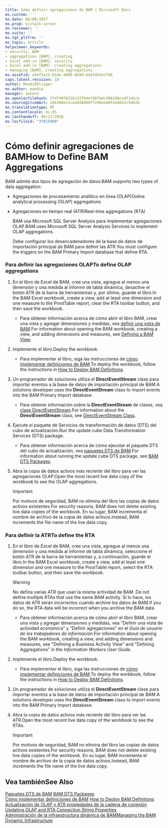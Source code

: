 ```yaml
---
title: Cómo definir agregaciones de BAM | Microsoft Docs
ms.custom: ''
ms.date: 06/08/2017
ms.prod: biztalk-server
ms.reviewer: ''
ms.suite: ''
ms.tgt_pltfrm: ''
ms.topic: article
helpviewer_keywords:
- security, BAM
- aggregations [BAM], creating
- Excel add-in [BAM], security
- Excel add-in [BAM], creating aggregations
- managing [BAM], creating aggregations
ms.assetid: a5ef3a15-b1de-4099-8e94-64af4b5ec746
caps.latest.revision: 18
author: MandiOhlinger
ms.author: mandia
manager: anneta
ms.openlocfilehash: 57df4978f2b133794efd8fbdc99819bcedf144cb
ms.sourcegitcommit: 266308ec5c6a9d8d80ff298ee6051b4843c5d626
ms.translationtype: MT
ms.contentlocale: es-ES
ms.lasthandoff: 06/27/2018
ms.locfileid: "37015909"
---
```

# <a name="how-to-define-bam-aggregations"></a><span data-ttu-id="41476-102">Cómo definir agregaciones de BAM</span><span class="sxs-lookup"><span data-stu-id="41476-102">How to Define BAM Aggregations</span></span>
<span data-ttu-id="41476-103">BAM admite dos tipos de agregación de datos:</span><span class="sxs-lookup"><span data-stu-id="41476-103">BAM supports two types of data aggregation:</span></span>  
  
- <span data-ttu-id="41476-104">Agregaciones de procesamiento analítico en línea (OLAP)</span><span class="sxs-lookup"><span data-stu-id="41476-104">Online analytical processing (OLAP) aggregations</span></span>  
  
- <span data-ttu-id="41476-105">Agregaciones en tiempo real (ATR)</span><span class="sxs-lookup"><span data-stu-id="41476-105">Real-time aggregations (RTA)</span></span>  
  
  <span data-ttu-id="41476-106">BAM usa Microsoft SQL Server Analysis para implementar agregaciones OLAP.</span><span class="sxs-lookup"><span data-stu-id="41476-106">BAM uses Microsoft SQL Server Analysis Services to implement OLAP aggregations.</span></span>  
  
  <span data-ttu-id="41476-107">Debe configurar los desencadenadores de la base de datos de importación principal de BAM para definir las ATR.</span><span class="sxs-lookup"><span data-stu-id="41476-107">You must configure the triggers on the BAM Primary Import database that define RTA.</span></span>  
  
### <a name="to-define-olap-aggregations"></a><span data-ttu-id="41476-108">Para definir las agregaciones OLAP</span><span class="sxs-lookup"><span data-stu-id="41476-108">To define OLAP aggregations</span></span>  
  
1.  <span data-ttu-id="41476-109">En el libro de Excel de BAM, cree una vista, agregue al menos una dimensión y una medida al informe de tabla dinámica, desactive el botón ATR de la barra de herramientas y, por último, guarde el libro.</span><span class="sxs-lookup"><span data-stu-id="41476-109">In the BAM Excel workbook, create a view, add at least one dimension and one measure to the PivotTable report, clear the RTA toolbar button, and then save the workbook.</span></span>  
  
    -   <span data-ttu-id="41476-110">Para obtener información acerca de cómo abrir el libro BAM, crear una vista y agregar dimensiones y medidas, vea [definir una vista de BAM](../core/defining-a-bam-view.md).</span><span class="sxs-lookup"><span data-stu-id="41476-110">For information about opening the BAM workbook, creating a view, and adding dimensions and measures, see [Defining a BAM View](../core/defining-a-bam-view.md).</span></span>  
  
2.  <span data-ttu-id="41476-111">Implemente el libro.</span><span class="sxs-lookup"><span data-stu-id="41476-111">Deploy the workbook.</span></span>  
  
    -   <span data-ttu-id="41476-112">Para implementar el libro, siga las instrucciones de [cómo implementar definiciones de BAM](../core/how-to-deploy-bam-definitions.md).</span><span class="sxs-lookup"><span data-stu-id="41476-112">To deploy the workbook, follow the instructions in [How to Deploy BAM Definitions](../core/how-to-deploy-bam-definitions.md).</span></span>  
  
3.  <span data-ttu-id="41476-113">Un programador de soluciones utiliza el **DirectEventStream** clase para importar eventos a la base de datos de importación principal de BAM.</span><span class="sxs-lookup"><span data-stu-id="41476-113">A solutions developer uses the **DirectEventStream** class to import events into the BAM Primary Import database.</span></span>  
  
    -   <span data-ttu-id="41476-114">Para obtener información sobre la **DirectEventStream** de clases, vea [clase DirectEventStream](http://msdn.microsoft.com/library/microsoft.biztalk.bam.eventobservation.directeventstream.aspx).</span><span class="sxs-lookup"><span data-stu-id="41476-114">For information about the **DirectEventStream** class, see [DirectEventStream Class](http://msdn.microsoft.com/library/microsoft.biztalk.bam.eventobservation.directeventstream.aspx).</span></span>  
  
4.  <span data-ttu-id="41476-115">Ejecute el paquete de Servicios de transformación de datos (DTS) del cubo de actualización.</span><span class="sxs-lookup"><span data-stu-id="41476-115">Run the update cube Data Transformation Services (DTS) package.</span></span>  
  
    -   <span data-ttu-id="41476-116">Para obtener información acerca de cómo ejecutar el paquete DTS del cubo de actualización, vea [paquetes DTS de BAM](../core/bam-dts-packages.md).</span><span class="sxs-lookup"><span data-stu-id="41476-116">For information about running the update cube DTS package, see [BAM DTS Packages](../core/bam-dts-packages.md).</span></span>  
  
5.  <span data-ttu-id="41476-117">Abra la copia de datos activos más reciente del libro para ver las agregaciones OLAP.</span><span class="sxs-lookup"><span data-stu-id="41476-117">Open the most recent live data copy of the workbook to see the OLAP aggregations.</span></span>  
  
    > [!IMPORTANT]
    >  <span data-ttu-id="41476-118">Por motivos de seguridad, BAM no elimina del libro las copias de datos activos existentes.</span><span class="sxs-lookup"><span data-stu-id="41476-118">For security reasons, BAM does not delete existing live data copies of the workbook.</span></span> <span data-ttu-id="41476-119">En su lugar, BAM incrementa el nombre de archivo de la copia de datos activos.</span><span class="sxs-lookup"><span data-stu-id="41476-119">Instead, BAM increments the file name of the live data copy.</span></span>  
  
### <a name="to-define-the-rta"></a><span data-ttu-id="41476-120">Para definir la ATR</span><span class="sxs-lookup"><span data-stu-id="41476-120">To define the RTA</span></span>  
  
1.  <span data-ttu-id="41476-121">En el libro de Excel de BAM, cree una vista, agregue al menos una dimensión y una medida al informe de tabla dinámica, seleccione el botón ATR de la barra de herramientas y, a continuación, guarde el libro.</span><span class="sxs-lookup"><span data-stu-id="41476-121">In the BAM Excel workbook, create a view, add at least one dimension and one measure to the PivotTable report, select the RTA toolbar button, and then save the workbook.</span></span>  
  
    > [!WARNING]
    >  <span data-ttu-id="41476-122">No defina varias ATR que usan la misma actividad de BAM .</span><span class="sxs-lookup"><span data-stu-id="41476-122">Do not define multiple RTAs that use the same BAM activity.</span></span> <span data-ttu-id="41476-123">Si lo hace, los datos de ATR serán incorrectos cuando archive los datos de BAM.</span><span class="sxs-lookup"><span data-stu-id="41476-123">If you do so, the RTA data will be incorrect when you archive the BAM data.</span></span>  
  
    -   <span data-ttu-id="41476-124">Para obtener información acerca de cómo abrir el libro BAM, crear una vista y agregar dimensiones y medidas, vea "Definir una vista de actividad económica" y "Definir agregaciones" en el *Guía de usuario de los trabajadores de información*.</span><span class="sxs-lookup"><span data-stu-id="41476-124">For information about opening the BAM workbook, creating a view, and adding dimensions and measures, see "Defining a Business Activity View" and "Defining Aggregations" in the *Information Workers User Guide*.</span></span>  
  
2.  <span data-ttu-id="41476-125">Implemente el libro.</span><span class="sxs-lookup"><span data-stu-id="41476-125">Deploy the workbook.</span></span>  
  
    -   <span data-ttu-id="41476-126">Para implementar el libro, siga las instrucciones de [cómo implementar definiciones de BAM](../core/how-to-deploy-bam-definitions.md).</span><span class="sxs-lookup"><span data-stu-id="41476-126">To deploy the workbook, follow the instructions in [How to Deploy BAM Definitions](../core/how-to-deploy-bam-definitions.md).</span></span>  
  
3.  <span data-ttu-id="41476-127">Un programador de soluciones utiliza el **DirectEventStream** clase para importar eventos a la base de datos de importación principal de BAM.</span><span class="sxs-lookup"><span data-stu-id="41476-127">A solutions developer uses the **DirectEventStream** class to import events into the BAM Primary Import database.</span></span>  

  
4.  <span data-ttu-id="41476-128">Abra la copia de datos activos más reciente del libro para ver las ATR.</span><span class="sxs-lookup"><span data-stu-id="41476-128">Open the most recent live data copy of the workbook to see the RTAs.</span></span>  
  
    > [!IMPORTANT]
    >  <span data-ttu-id="41476-129">Por motivos de seguridad, BAM no elimina del libro las copias de datos activos existentes.</span><span class="sxs-lookup"><span data-stu-id="41476-129">For security reasons, BAM does not delete existing live data copies of the workbook.</span></span> <span data-ttu-id="41476-130">En su lugar, BAM incrementa el nombre de archivo de la copia de datos activos.</span><span class="sxs-lookup"><span data-stu-id="41476-130">Instead, BAM increments the file name of the live data copy.</span></span>  
  
## <a name="see-also"></a><span data-ttu-id="41476-131">Vea también</span><span class="sxs-lookup"><span data-stu-id="41476-131">See Also</span></span>  
 <span data-ttu-id="41476-132">[Paquetes DTS de BAM](../core/bam-dts-packages.md) </span><span class="sxs-lookup"><span data-stu-id="41476-132">[BAM DTS Packages](../core/bam-dts-packages.md) </span></span>  
 <span data-ttu-id="41476-133">[Cómo implementar definiciones de BAM](../core/how-to-deploy-bam-definitions.md) </span><span class="sxs-lookup"><span data-stu-id="41476-133">[How to Deploy BAM Definitions](../core/how-to-deploy-bam-definitions.md) </span></span>  
 <span data-ttu-id="41476-134">[Actualización de OLAP y ATR propiedades de la cadena de conexión](../core/updating-olap-and-rta-connection-string-properties.md) </span><span class="sxs-lookup"><span data-stu-id="41476-134">[Updating OLAP and RTA Connection String Properties](../core/updating-olap-and-rta-connection-string-properties.md) </span></span>  
 [<span data-ttu-id="41476-135">Administración de la infraestructura dinámica de BAM</span><span class="sxs-lookup"><span data-stu-id="41476-135">Managing the BAM Dynamic Infrastructure</span></span>](../core/managing-the-bam-dynamic-infrastructure.md)